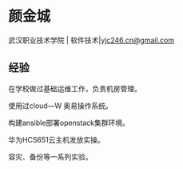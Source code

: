 # 颜金城



武汉职业技术学院 | 软件技术|yjc246.cn@gmail.com


## 经验

在学校做过基础运维工作，负责机房管理。

使用过cloud—W 奥易操作系统。

构建ansible部署openstack集群环境。

华为HCS651云主机发放实操。

容灾、备份等一系列实验。
